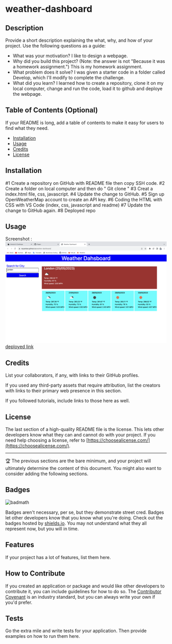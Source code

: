 # weather-dashboard
## Description

Provide a short description explaining the what, why, and how of your project. Use the following questions as a guide:

- What was your motivation?
    I like to design a webpage.
- Why did you build this project? (Note: the answer is not "Because it was a homework assignment.")
    This is my homework assignment. 
- What problem does it solve?
    I was given a starter code in a folder called Develop, which I'll modify to complete the challenge. 
- What did you learn?
    I learned how to create a repository, clone it on my local computer, change and run the code, load it to github and deploye the webpage.
## Table of Contents (Optional)

If your README is long, add a table of contents to make it easy for users to find what they need.

- [Installation](#installation)
- [Usage](#usage)
- [Credits](#credits)
- [License](#license)

## Installation

#1 Create a repository on GitHub with README file then copy SSH code.
#2 Create a folder on local computer and then do " Git clone <SHH code>"
#3 Creat a index.html file, css, javascript.
#4 Update the change to GitHub.
#5 Sign up OpenWeatherMap account to create an API key.
#6 Coding the HTML with CSS with VS Code (index, css, javascript and readme)
#7 Update the change to GitHub again.
#8 Deployed repo 
## Usage

Screenshot :
![alt sreenshot](./assets/image/Screenshot%202023-05-25%20at%2010.52.11%20PM.png)
[deployed link](https://nquanbao.github.io/weather-dashboard/)
## Credits

List your collaborators, if any, with links to their GitHub profiles.

If you used any third-party assets that require attribution, list the creators with links to their primary web presence in this section.

If you followed tutorials, include links to those here as well.

## License

The last section of a high-quality README file is the license. This lets other developers know what they can and cannot do with your project. If you need help choosing a license, refer to [https://choosealicense.com/](https://choosealicense.com/).

---

🏆 The previous sections are the bare minimum, and your project will ultimately determine the content of this document. You might also want to consider adding the following sections.

## Badges

![badmath](https://img.shields.io/github/languages/top/lernantino/badmath)

Badges aren't necessary, per se, but they demonstrate street cred. Badges let other developers know that you know what you're doing. Check out the badges hosted by [shields.io](https://shields.io/). You may not understand what they all represent now, but you will in time.

## Features

If your project has a lot of features, list them here.

## How to Contribute

If you created an application or package and would like other developers to contribute it, you can include guidelines for how to do so. The [Contributor Covenant](https://www.contributor-covenant.org/) is an industry standard, but you can always write your own if you'd prefer.

## Tests

Go the extra mile and write tests for your application. Then provide examples on how to run them here.